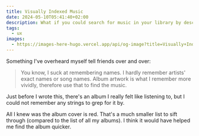```yaml
---
title: Visually Indexed Music
date: 2024-05-10T05:41:40+02:00
description: What if you could search for music in your library by describing what the album cover looks like?
tags:
  - ux
images:
  - https://images-here-hugo.vercel.app/api/og-image?title=Visually+Indexed+Music
---
```




Something I've overheard myself tell friends over and over:
> You know, I suck at remembering names. I hardly remember artists' exact names or song names.
> Album artwork is what I remember more vividly, therefore use that to find the music.

Just before I wrote this, there's an album I really felt like listening to, but I could not remember any strings to grep for it by.

All I knew was the album cover is red. That's a much smaller list to sift through (compared to the list of all my albums). I think it would have helped me find the album quicker.
